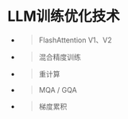 # LLM训练优化技术
*   > FlashAttention V1、V2
    
*   > 混合精度训练
    
*   > 重计算
    
*   > MQA / GQA
    
*   > 梯度累积